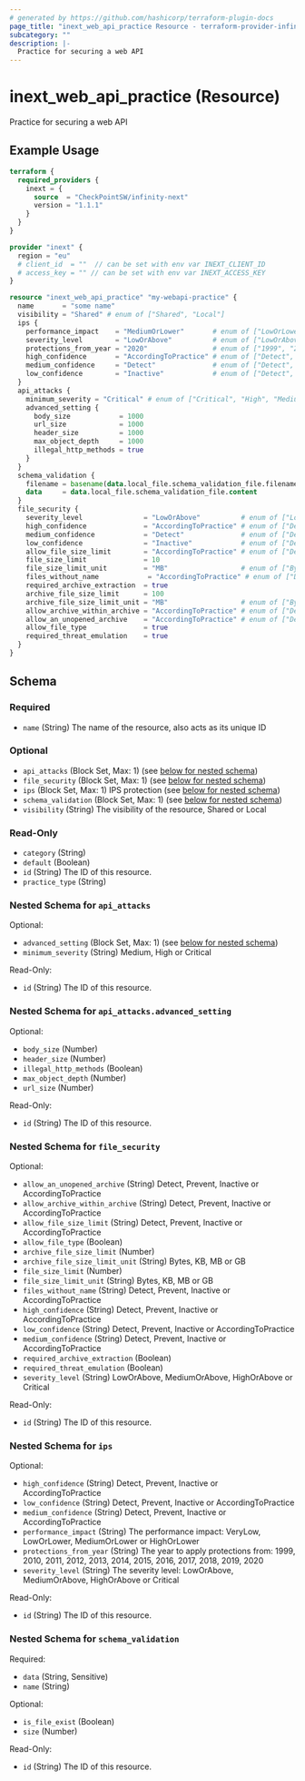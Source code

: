 ```yaml
---
# generated by https://github.com/hashicorp/terraform-plugin-docs
page_title: "inext_web_api_practice Resource - terraform-provider-infinity-next"
subcategory: ""
description: |-
  Practice for securing a web API
---
```


# inext_web_api_practice (Resource)

Practice for securing a web API

## Example Usage

```terraform
terraform {
  required_providers {
    inext = {
      source  = "CheckPointSW/infinity-next"
      version = "1.1.1"
    }
  }
}

provider "inext" {
  region = "eu"
  # client_id  = ""  // can be set with env var INEXT_CLIENT_ID
  # access_key = "" // can be set with env var INEXT_ACCESS_KEY
}

resource "inext_web_api_practice" "my-webapi-practice" {
  name       = "some name"
  visibility = "Shared" # enum of ["Shared", "Local"]
  ips {
    performance_impact    = "MediumOrLower"       # enum of ["LowOrLower", "MediumOrLower", "HighOrLower"]
    severity_level        = "LowOrAbove"          # enum of ["LowOrAbove", "MediumOrAbove", "HighOrAbove", "Critical"]
    protections_from_year = "2020"                # enum of ["1999", "2010", "2011", "2012", "2013", "2014", "2015", "2016", "2017", "2018", "2019", "2020"]
    high_confidence       = "AccordingToPractice" # enum of ["Detect", "Prevent", "Inactive", "AccordingToPractice"]
    medium_confidence     = "Detect"              # enum of ["Detect", "Prevent", "Inactive", "AccordingToPractice"]
    low_confidence        = "Inactive"            # enum of ["Detect", "Prevent", "Inactive", "AccordingToPractice"]
  }
  api_attacks {
    minimum_severity = "Critical" # enum of ["Critical", "High", "Medium"]
    advanced_setting {
      body_size            = 1000
      url_size             = 1000
      header_size          = 1000
      max_object_depth     = 1000
      illegal_http_methods = true
    }
  }
  schema_validation {
    filename = basename(data.local_file.schema_validation_file.filename)
    data     = data.local_file.schema_validation_file.content
  }
  file_security {
    severity_level               = "LowOrAbove"          # enum of ["LowOrAbove", "MediumOrAbove", "HighOrAbove", "Critical"]
    high_confidence              = "AccordingToPractice" # enum of ["Detect", "Prevent", "Inactive", "AccordingToPractice"]
    medium_confidence            = "Detect"              # enum of ["Detect", "Prevent", "Inactive", "AccordingToPractice"]
    low_confidence               = "Inactive"            # enum of ["Detect", "Prevent", "Inactive", "AccordingToPractice"]
    allow_file_size_limit        = "AccordingToPractice" # enum of ["Detect", "Prevent", "Inactive", "AccordingToPractice"]
    file_size_limit              = 10
    file_size_limit_unit         = "MB"                  # enum of ["Bytes","KB", "MB", "GB"]
    files_without_name            = "AccordingToPractice" # enum of ["Detect", "Prevent", "Inactive", "AccordingToPractice"]
    required_archive_extraction  = true
    archive_file_size_limit      = 100
    archive_file_size_limit_unit = "MB"                  # enum of ["Bytes","KB", "MB", "GB"]
    allow_archive_within_archive = "AccordingToPractice" # enum of ["Detect", "Prevent", "Inactive", "AccordingToPractice"]
    allow_an_unopened_archive    = "AccordingToPractice" # enum of ["Detect", "Prevent", "Inactive", "AccordingToPractice"]
    allow_file_type              = true
    required_threat_emulation    = true
  }
}
```

<!-- schema generated by tfplugindocs -->
## Schema

### Required

- `name` (String) The name of the resource, also acts as its unique ID

### Optional

- `api_attacks` (Block Set, Max: 1) (see [below for nested schema](#nestedblock--api_attacks))
- `file_security` (Block Set, Max: 1) (see [below for nested schema](#nestedblock--file_security))
- `ips` (Block Set, Max: 1) IPS protection (see [below for nested schema](#nestedblock--ips))
- `schema_validation` (Block Set, Max: 1) (see [below for nested schema](#nestedblock--schema_validation))
- `visibility` (String) The visibility of the resource, Shared or Local

### Read-Only

- `category` (String)
- `default` (Boolean)
- `id` (String) The ID of this resource.
- `practice_type` (String)

<a id="nestedblock--api_attacks"></a>
### Nested Schema for `api_attacks`

Optional:

- `advanced_setting` (Block Set, Max: 1) (see [below for nested schema](#nestedblock--api_attacks--advanced_setting))
- `minimum_severity` (String) Medium, High or Critical

Read-Only:

- `id` (String) The ID of this resource.

<a id="nestedblock--api_attacks--advanced_setting"></a>
### Nested Schema for `api_attacks.advanced_setting`

Optional:

- `body_size` (Number)
- `header_size` (Number)
- `illegal_http_methods` (Boolean)
- `max_object_depth` (Number)
- `url_size` (Number)

Read-Only:

- `id` (String) The ID of this resource.



<a id="nestedblock--file_security"></a>
### Nested Schema for `file_security`

Optional:

- `allow_an_unopened_archive` (String) Detect, Prevent, Inactive or AccordingToPractice
- `allow_archive_within_archive` (String) Detect, Prevent, Inactive or AccordingToPractice
- `allow_file_size_limit` (String) Detect, Prevent, Inactive or AccordingToPractice
- `allow_file_type` (Boolean)
- `archive_file_size_limit` (Number)
- `archive_file_size_limit_unit` (String) Bytes, KB, MB or GB
- `file_size_limit` (Number)
- `file_size_limit_unit` (String) Bytes, KB, MB or GB
- `files_without_name` (String) Detect, Prevent, Inactive or AccordingToPractice
- `high_confidence` (String) Detect, Prevent, Inactive or AccordingToPractice
- `low_confidence` (String) Detect, Prevent, Inactive or AccordingToPractice
- `medium_confidence` (String) Detect, Prevent, Inactive or AccordingToPractice
- `required_archive_extraction` (Boolean)
- `required_threat_emulation` (Boolean)
- `severity_level` (String) LowOrAbove, MediumOrAbove, HighOrAbove or Critical

Read-Only:

- `id` (String) The ID of this resource.


<a id="nestedblock--ips"></a>
### Nested Schema for `ips`

Optional:

- `high_confidence` (String) Detect, Prevent, Inactive or AccordingToPractice
- `low_confidence` (String) Detect, Prevent, Inactive or AccordingToPractice
- `medium_confidence` (String) Detect, Prevent, Inactive or AccordingToPractice
- `performance_impact` (String) The performance impact: VeryLow, LowOrLower, MediumOrLower or HighOrLower
- `protections_from_year` (String) The year to apply protections from: 1999, 2010, 2011, 2012, 2013, 2014, 2015, 2016, 2017, 2018, 2019, 2020
- `severity_level` (String) The severity level: LowOrAbove, MediumOrAbove, HighOrAbove or Critical

Read-Only:

- `id` (String) The ID of this resource.


<a id="nestedblock--schema_validation"></a>
### Nested Schema for `schema_validation`

Required:

- `data` (String, Sensitive)
- `name` (String)

Optional:

- `is_file_exist` (Boolean)
- `size` (Number)

Read-Only:

- `id` (String) The ID of this resource.


